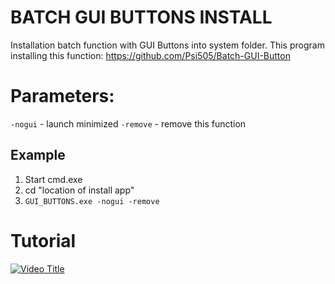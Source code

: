 # BATCH GUI BUTTONS INSTALL
Installation batch function with GUI Buttons into system folder.
This program installing this function: https://github.com/Psi505/Batch-GUI-Button

# Parameters:
`-nogui` - launch minimized
`-remove` - remove this function
## Example
1. Start cmd.exe
2. cd "location of install app"
3. `GUI_BUTTONS.exe -nogui -remove`

# Tutorial
[![Video Title](https://img.youtube.com/vi/XGORhz3z3Dg/0.jpg)](https://www.youtube.com/watch?v=XGORhz3z3Dg)
